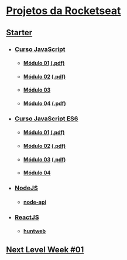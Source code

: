 # [Projetos da Rocketseat](https://rocketseat.com.br/)

## [Starter](Starter)
- ### [Curso JavaScript](Starter/Curso%20JavaScript)
  - #### [Módulo 01](https://z10nn.github.io/Rocketseat/Starter/Curso%20JavaScript/ex_modulo_01.html) [(.pdf)](https://z10nn.github.io/Rocketseat/Starter/Curso%20JavaScript/ex_modulo_01.pdf)
  - #### [Módulo 02](https://z10nn.github.io/Rocketseat/Starter/Curso%20JavaScript/ex_modulo_02.html) [(.pdf)](https://z10nn.github.io/Rocketseat/Starter/Curso%20JavaScript/ex_modulo_02.pdf)
  - #### [Módulo 03](https://z10nn.github.io/Rocketseat/Starter/Curso%20JavaScript/ex_modulo_03.html)
  - #### [Módulo 04](https://z10nn.github.io/Rocketseat/Starter/Curso%20JavaScript/ex_modulo_04.html) [(.pdf)](https://z10nn.github.io/Rocketseat/Starter/Curso%20JavaScript/ex_modulo_04.pdf)
- ### [Curso JavaScript ES6](Starter/Curso%20JavaScript%20ES6)
  - #### [Módulo 01](https://z10nn.github.io/Rocketseat/Starter/Curso%20JavaScript%20ES6/ex_modulo_01/ex_modulo_01.html) [(.pdf)](https://z10nn.github.io/Rocketseat/Starter/Curso%20JavaScript%20ES6/ex_modulo_01/ex_modulo_01.pdf)
  - #### [Módulo 02](https://z10nn.github.io/Rocketseat/Starter/Curso%20JavaScript%20ES6/ex_modulo_02/public/ex_modulo_02.html) [(.pdf)](https://z10nn.github.io/Rocketseat/Starter/Curso%20JavaScript%20ES6/ex_modulo_02/ex_modulo_02.pdf)
  - #### [Módulo 03](https://z10nn.github.io/Rocketseat/Starter/Curso%20JavaScript%20ES6/ex_modulo_03/public/ex_modulo_03.html) [(.pdf)](https://z10nn.github.io/Rocketseat/Starter/Curso%20JavaScript%20ES6/ex_modulo_03/ex_modulo_03.pdf)
  - #### [Módulo 04](https://z10nn.github.io/Rocketseat/Starter/Curso%20JavaScript%20ES6/ex_modulo_04/public/index.html)
- ### [NodeJS](Starter/NodeJS)
  - #### [node-api](https://z10nn.github.io/Rocketseat/Starter/NodeJS/node-api)
- ### [ReactJS](Starter/ReactJS)
  - #### [huntweb](https://z10nn.github.io/Rocketseat/Starter/ReactJS/huntweb)

## [Next Level Week #01](NLW-01/)